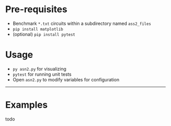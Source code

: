 # Pre-requisites

 - Benchmark `*.txt` circuits within a subdirectory named `ass2_files`
 - `pip install matplotlib`
 - (optional) `pip install pytest`

# Usage

 - `py asn2.py` for visualizing  
 - `pytest` for running unit tests
 - Open `asn2.py` to modify variables for configuration

---

# Examples

todo

